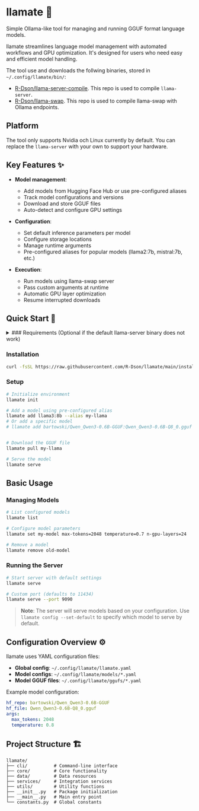# llamate 🌟

Simple Ollama-like tool for managing and running GGUF format language models.

llamate streamlines language model management with automated workflows and GPU optimization. It's designed for users who need easy and efficient model handling.

The tool use and downloads the follwing binaries, stored in `~/.config/llamate/bin/`:
  - [R-Dson/llama-server-compile](https://github.com/R-Dson/llama-server-compile). This repo is used to compile `llama-server`.
  - [R-Dson/llama-swap](https://github.com/R-Dson/llama-swap). This repo is used to compile llama-swap with Ollama endpoints.

## Platform
The tool only supports Nvidia och Linux currently by default. You can replace the `llama-server` with your own to support your hardware. 

## Key Features ✨
- **Model management**:
  - Add models from Hugging Face Hub or use pre-configured aliases
  - Track model configurations and versions
  - Download and store GGUF files
  - Auto-detect and configure GPU settings

- **Configuration**:
  - Set default inference parameters per model
  - Configure storage locations
  - Manage runtime arguments
  - Pre-configured aliases for popular models (llama2:7b, mistral:7b, etc.)

- **Execution**:
  - Run models using llama-swap server
  - Pass custom arguments at runtime
  - Automatic GPU layer optimization
  - Resume interrupted downloads


## Quick Start 🚀

<details>

<summary> ### Requirements (Optional if the default llama-server binary does not work) </summary>

1. **Download `llama.cpp`**
   Get the latest version from:
   https://github.com/ggerganov/llama.cpp

2. **Build `llama-server`**
   Follow the build instructions for your platform to create the `llama-server` binary

</details>

### Installation

```bash
curl -fsSL https://raw.githubusercontent.com/R-Dson/llamate/main/install.sh | bash
```

### Setup
```bash
# Initialize environment
llamate init

# Add a model using pre-configured alias
llamate add llama3:8b --alias my-llama
# Or add a specific model
# llamate add bartowski/Qwen_Qwen3-0.6B-GGUF:Qwen_Qwen3-0.6B-Q8_0.gguf --alias my-model


# Download the GGUF file
llamate pull my-llama

# Serve the model
llamate serve
```

## Basic Usage
### Managing Models
```bash
# List configured models
llamate list

# Configure model parameters
llamate set my-model max-tokens=2048 temperature=0.7 n-gpu-layers=24

# Remove a model
llamate remove old-model
```

### Running the Server
```bash
# Start server with default settings
llamate serve

# Custom port (defaults to 11434)
llamate serve --port 9090
```

> **Note**: The server will serve models based on your configuration. Use `llamate config --set-default` to specify which model to serve by default.

## Configuration Overview ⚙️
llamate uses YAML configuration files:
- **Global config**: `~/.config/llamate/llamate.yaml`
- **Model configs**: `~/.config/llamate/models/*.yaml`
- **Model GGUF files**: `~/.config/llamate/ggufs/*.yaml`

Example model configuration:
```yaml
hf_repo: bartowski/Qwen_Qwen3-0.6B-GGUF
hf_file: Qwen_Qwen3-0.6B-Q8_0.gguf
args:
  max_tokens: 2048
  temperature: 0.8
```

## Project Structure 🏗️
```
llamate/
├── cli/          # Command-line interface
├── core/         # Core functionality
├── data/         # Data resources
├── services/     # Integration services
├── utils/        # Utility functions
├── __init__.py   # Package initialization
├── __main__.py   # Main entry point
└── constants.py  # Global constants
```

